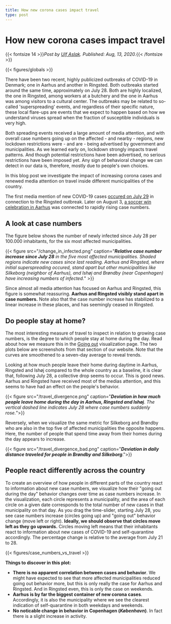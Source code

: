 ```yaml
---
title: How new corona cases impact travel
type: post
---
```


# **How new corona cases impact travel**

{{< fontsize 14 >}}*Post by [Ulf Aslak](mailto:ulfaslak@gmail.com). Published: Aug, 13, 2020.*{{< /fontsize >}}

{{< figures/globals >}}

There have been two recent, highly publicized outbreaks of COVID-19 in Denmark; one in Aarhus and another in Ringsted. 
Both outbreaks started around the same time, approximately on July 28. Both are highly localized, the one in Ringsted, among workers at a butchery and the one in Aarhus was among visitors to a cultural center. 
The outbreaks may be related to so-called 'superspreading' events, and regardless of their specific nature, these local flare-ups are events that we expect to happen based on how we understand viruses spread when the fraction of susceptible individuals is very high.

Both spreading events received a large amount of media attention, and with overall case numbers going up on the affected - and nearby - regions, new lockdown restrictions were - and are - being advertised by government and municipalities. 
As we learned early on, lockdown strongly impacts travel patterns. 
And though potential restrictions have been advertised, no serious restrictions have been imposed yet. 
Any sign of behavioral change we can detect in our data is, therefore, mostly due to people's own choices.

In this blog post we investigate the impact of increasing corona cases and renewed media attention on travel inside different municipalities of the country.

The first media mention of new COVID-19 cases [occured on July 29](https://www.dr.dk/nyheder/indland/stor-stigning-i-antallet-af-smittede-paa-dansk-slagteri) in connection to the Ringsted outbreak. Later on August 3, [a soccer win celebration in Aarhus](https://www.dr.dk/nyheder/indland/det-er-nok-en-supersprednings-begivenhed-smittetal-i-aarhus-mangedoblet-over) was connected to rapidly rising case numbers.

## A look at case numbers

The figure below shows the number of newly infected since July 28 per 100.000 inhabitants, for the six most affected municipalities.

{{< figure src="/change_in_infected.png" caption="***Relative case number increase since July 28*** *in the five most affected municipalities. Shaded regions indicate new cases since last reading. Aarhus and Ringsted, where initial superspreading occured, stand apart but other municipalities like Silkeborg (neighbor of Aarhus), and Ishøj and Brøndby (near Copenhagen) have increasing numbers of infected.*" >}}

Since almost all media attention has focused on Aarhus and Ringsted, this figure is somewhat reassuring. 
**Aarhus and Ringsted visibly stand apart in case numbers.** 
Note also that the case number increase has stabilized to a linear increase in these places, and has seemingly ceased in Ringsted.


## Do people stay at home?

The most interesting measure of travel to inspect in relation to growing case numbers, is the degree to which people stay at home during the day. 
Read about how we measure this in the [Going out](http://localhost:1313/visualizations/where_people_are_going_out/) visualization page.
The two plots below are screenshots from that section of our website. 
Note that the curves are smoothened to a seven-day average to reveal trends.

Looking at how much people leave their home during daytime in Aarhus, Ringsted and Ishøj compared to the whole country as a baseline, it is clear that, following July 28, a collective drop seems to occur. 
This is good news. 
Aarhus and Ringsted have received most of the medias attention, and this seems to have had an effect on the people's behavior.

{{< figure src="/travel_divergence.png" caption="***Deviation in how much people leave home during the day in Aarhus, Ringsted and Ishøj***. *The vertical dashed line indicates July 28 where case numbers suddenly rose.*">}}

Reversely, when we visualize the same metric for Silkeborg and Brøndby who are also in the top five of affected municipalities the opposite happens. 
Here, the number of people that spend time away from their homes during the day appears to increase.

{{< figure src="/travel_divergence_bad.png" caption="***Deviation in daily distance traveled for people in Brøndby and Silkeborg***.">}}


## People react differently across the country

To create an overview of how people in different parts of the country react to information about new case numbers, we visualize how their "going out during the day" behavior changes over time as case numbers increase. 
In the visualization, each circle represents a municipality, and the area of each circle on a given date corresponds to the total number of new cases in that municipality on that day. 
As you drag the time-slider, starting July 28, you see case numbers increase (circles going up) and "going out" behavior change (move left or right). 
**Ideally, we should observe that circles move left as they go upwards.** 
Circles moving left means that their inhabitants react to information about new cases of COVID-19 and self-quarantine accordingly. 
The percentage change is relative to the average from July 21 to 28.

{{< figures/case_numbers_vs_travel >}}

**Things to discover in this plot:**
* **There is no apparent correlation between cases and behavior**. We might have expected to see that more affected municipalities reduced going out behavior more, but this is only really the case for Aarhus and Ringsted. And in Ringsted even, this is only the case on weekends.
* **Aarhus is by far the biggest container of new corona cases**. Accordingly, it is also the municipality where we see the clearest indication of self-quarantine in both weekdays and weekends.
* **No noticable change in behavior in Copenhagen (*København*)**. In fact there is a slight increase in activity.
